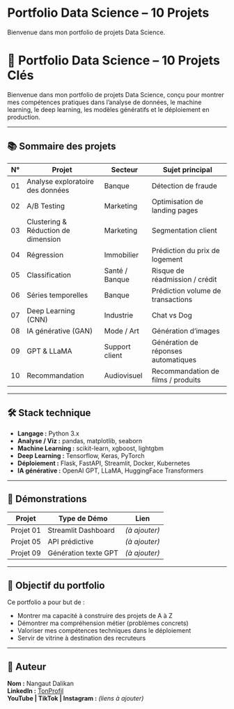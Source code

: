 # Portfolio Data Science – 10 Projets

Bienvenue dans mon portfolio de projets Data Science.

# 🧠 Portfolio Data Science – 10 Projets Clés

Bienvenue dans mon portfolio de projets Data Science, conçu pour montrer mes compétences pratiques dans l’analyse de données, le machine learning, le deep learning, les modèles génératifs et le déploiement en production.

---

## 📚 Sommaire des projets

| N° | Projet                             | Secteur        | Sujet principal                   |
|----|------------------------------------|----------------|-----------------------------------|
| 01 | Analyse exploratoire des données   | Banque         | Détection de fraude               |
| 02 | A/B Testing                        | Marketing      | Optimisation de landing pages     |
| 03 | Clustering & Réduction de dimension | Marketing      | Segmentation client               |
| 04 | Régression                         | Immobilier     | Prédiction du prix de logement    |
| 05 | Classification                     | Santé / Banque | Risque de réadmission / crédit    |
| 06 | Séries temporelles                 | Banque         | Prédiction volume de transactions |
| 07 | Deep Learning (CNN)                | Industrie      | Chat vs Dog                       |
| 08 | IA générative (GAN)                | Mode / Art     | Génération d’images               |
| 09 | GPT & LLaMA                        | Support client | Génération de réponses automatiques |
| 10 | Recommandation                     | Audiovisuel    | Recommandation de films / produits |

---

## 🛠️ Stack technique

- **Langage :** Python 3.x
- **Analyse / Viz :** pandas, matplotlib, seaborn
- **Machine Learning :** scikit-learn, xgboost, lightgbm
- **Deep Learning :** Tensorflow, Keras, PyTorch
- **Déploiement :** Flask, FastAPI, Streamlit, Docker, Kubernetes
- **IA générative :** OpenAI GPT, LLaMA, HuggingFace Transformers

---

## 🚀 Démonstrations

| Projet | Type de Démo | Lien |
|--------|--------------|------|
| Projet 01 | Streamlit Dashboard | *(à ajouter)* |
| Projet 05 | API prédictive | *(à ajouter)* |
| Projet 09 | Génération texte GPT | *(à ajouter)* |

---

## 💼 Objectif du portfolio

Ce portfolio a pour but de :
- Montrer ma capacité à construire des projets de A à Z
- Démontrer ma compréhension métier (problèmes concrets)
- Valoriser mes compétences techniques dans le déploiement
- Servir de vitrine à destination des recruteurs

---

## 👤 Auteur

**Nom :** Nangaut Dalikan  
**LinkedIn :** [TonProfil](https://linkedin.com/in/...)  
**YouTube | TikTok | Instagram :** *(liens à ajouter)*  

